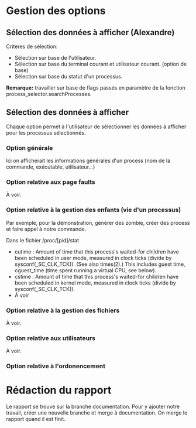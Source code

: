 # Gestion des options
## Sélection des données à afficher (Alexandre)
Critères de sélection:
- Sélection sur base de l'utilisateur.
- Sélection sur base du terminal courant et utilisateur courant. (option de base)
- Sélection sur base du statut d'un processus.

**Remarque:** travailler sur base de flags passés en paramètre de la fonction process_selector.searchProcesses.

## Sélection des données à afficher
Chaque option permet à l'utilisateur de sélectionner les données à afficher pour les processus sélectionnés.

### Option générale
Ici on afficherait les informations générales d'un process (nom de la commande, exécutable, utilisateur...)

### Option relative aux page faults
À voir.

### Option relative à la gestion des enfants (vie d'un processus)
Par exemple, pour la démonstration, générer des zombie, créer des process et faire appel à notre commande.

Dans le fichier /proc/[pid]/stat
- cutime : Amount of time that this process's waited-for children have been  scheduled in  user  mode,  measured  in clock ticks (divide by sysconf(_SC_CLK_TCK)). (See also times(2).)  This includes guest  time,  cguest_time  (time  spent running a virtual CPU, see below).
- cstime : Amount  of time that this process's waited-for children have been scheduled in kernel mode, measured in clock ticks (divide by sysconf(_SC_CLK_TCK)).
- À voir

### Option relative à la gestion des fichiers
À voir.

### Option relative aux utilisateurs
À voir.

### Option relative à l'ordonencement

# Rédaction du rapport
Le rapport se trouve sur la branche documentation. Pour y ajouter notre travail, créer une nouvelle branche et merge à documentation. On merge le rapport quand il est finit.